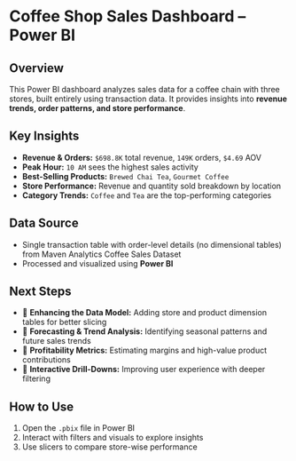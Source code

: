 # Coffee Shop Sales Dashboard – Power BI  

## Overview  
This Power BI dashboard analyzes sales data for a coffee chain with three stores, built entirely using transaction data. It provides insights into **revenue trends, order patterns, and store performance**.  

## Key Insights  
- **Revenue & Orders:** `$698.8K` total revenue, `149K` orders, `$4.69` AOV  
- **Peak Hour:** `10 AM` sees the highest sales activity  
- **Best-Selling Products:** `Brewed Chai Tea`, `Gourmet Coffee`  
- **Store Performance:** Revenue and quantity sold breakdown by location  
- **Category Trends:** `Coffee` and `Tea` are the top-performing categories  

## Data Source  
- Single transaction table with order-level details (no dimensional tables) from Maven Analytics Coffee Sales Dataset  
- Processed and visualized using **Power BI**  

## Next Steps  
- 🔹 **Enhancing the Data Model:** Adding store and product dimension tables for better slicing  
- 🔹 **Forecasting & Trend Analysis:** Identifying seasonal patterns and future sales trends  
- 🔹 **Profitability Metrics:** Estimating margins and high-value product contributions  
- 🔹 **Interactive Drill-Downs:** Improving user experience with deeper filtering  

## How to Use  
1. Open the `.pbix` file in Power BI  
2. Interact with filters and visuals to explore insights  
3. Use slicers to compare store-wise performance 
